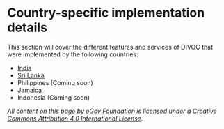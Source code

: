 # Country-specific implementation details

This section will cover the different features and services of DIVOC that were implemented by the following countries:

* [India](issuing-covid-19-vaccination-certificates-in-india.md)
* [Sri Lanka](issuing-covid-19-vaccination-certificates-in-sri-lanka.md)
* Philippines (Coming soon)
* [Jamaica](issuing-covid-19-vaccination-certificates-in-jamaica.md)
* Indonesia (Coming soon)



_All content on this page by_ [_eGov Foundation_ ](https://egov.org.in)_is licensed under a_ [_Creative Commons Attribution 4.0 International License_](http://creativecommons.org/licenses/by/4.0/)_._
